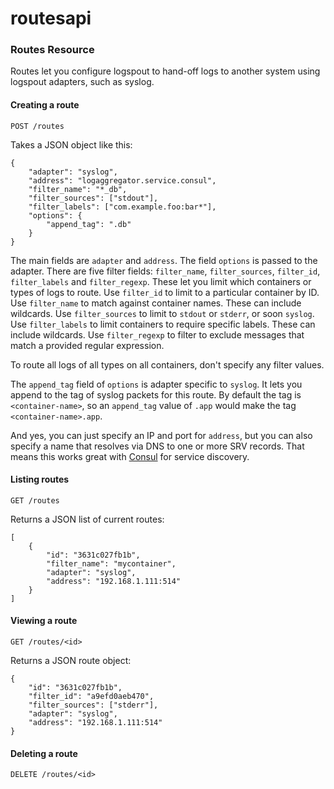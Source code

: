 # routesapi

### Routes Resource

Routes let you configure logspout to hand-off logs to another system using logspout adapters, such as syslog.

#### Creating a route

	POST /routes

Takes a JSON object like this:

	{
		"adapter": "syslog",
		"address": "logaggregator.service.consul",
		"filter_name": "*_db",
		"filter_sources": ["stdout"],
		"filter_labels": ["com.example.foo:bar*"],
		"options": {
			"append_tag": ".db"
		}
	}

The main fields are `adapter` and `address`. The field `options` is passed to the adapter. There are five filter fields: `filter_name`, `filter_sources`, `filter_id`, `filter_labels` and `filter_regexp`. These let you limit which containers or types of logs to route. Use `filter_id` to limit to a particular container by ID. Use `filter_name` to match against container names. These can include wildcards. Use `filter_sources` to limit to `stdout` or `stderr`, or soon `syslog`. Use `filter_labels` to limit containers to require specific labels. These can include wildcards. Use `filter_regexp` to filter to 
exclude messages that match a provided regular expression.

To route all logs of all types on all containers, don't specify any filter values.

The `append_tag` field of `options` is adapter specific to `syslog`. It lets you append to the tag of syslog packets for this route. By default the tag is `<container-name>`, so an `append_tag` value of `.app` would make the tag `<container-name>.app`.

And yes, you can just specify an IP and port for `address`, but you can also specify a name that resolves via DNS to one or more SRV records. That means this works great with [Consul](http://www.consul.io/) for service discovery.

#### Listing routes

	GET /routes

Returns a JSON list of current routes:

	[
		{
			"id": "3631c027fb1b",
			"filter_name": "mycontainer",
			"adapter": "syslog",
			"address": "192.168.1.111:514"
		}
	]

#### Viewing a route

	GET /routes/<id>

Returns a JSON route object:

	{
		"id": "3631c027fb1b",
		"filter_id": "a9efd0aeb470",
		"filter_sources": ["stderr"],
		"adapter": "syslog",
		"address": "192.168.1.111:514"
	}

#### Deleting a route

	DELETE /routes/<id>
